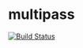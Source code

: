 # multipass

[![Build Status](https://travis-ci.com/NeuronAddict/multipass.svg?branch=master)](https://travis-ci.com/NeuronAddict/multipass)